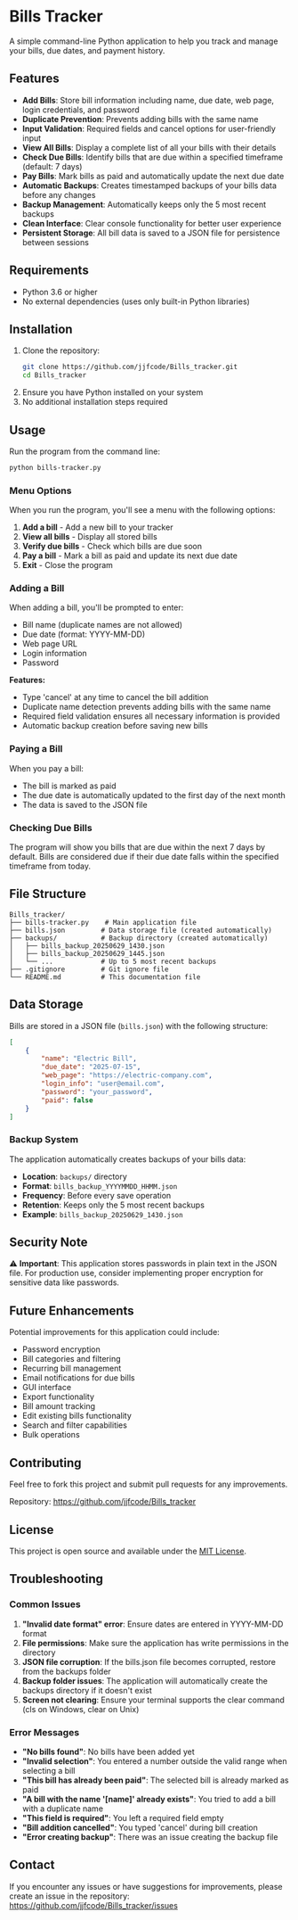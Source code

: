 # Bills Tracker

A simple command-line Python application to help you track and manage your bills, due dates, and payment history.

## Features

- **Add Bills**: Store bill information including name, due date, web page, login credentials, and password
- **Duplicate Prevention**: Prevents adding bills with the same name
- **Input Validation**: Required fields and cancel options for user-friendly input
- **View All Bills**: Display a complete list of all your bills with their details
- **Check Due Bills**: Identify bills that are due within a specified timeframe (default: 7 days)
- **Pay Bills**: Mark bills as paid and automatically update the next due date
- **Automatic Backups**: Creates timestamped backups of your bills data before any changes
- **Backup Management**: Automatically keeps only the 5 most recent backups
- **Clean Interface**: Clear console functionality for better user experience
- **Persistent Storage**: All bill data is saved to a JSON file for persistence between sessions

## Requirements

- Python 3.6 or higher
- No external dependencies (uses only built-in Python libraries)

## Installation

1. Clone the repository:
   ```bash
   git clone https://github.com/jjfcode/Bills_tracker.git
   cd Bills_tracker
   ```
2. Ensure you have Python installed on your system
3. No additional installation steps required

## Usage

Run the program from the command line:

```bash
python bills-tracker.py
```

### Menu Options

When you run the program, you'll see a menu with the following options:

1. **Add a bill** - Add a new bill to your tracker
2. **View all bills** - Display all stored bills
3. **Verify due bills** - Check which bills are due soon
4. **Pay a bill** - Mark a bill as paid and update its next due date
5. **Exit** - Close the program

### Adding a Bill

When adding a bill, you'll be prompted to enter:
- Bill name (duplicate names are not allowed)
- Due date (format: YYYY-MM-DD)
- Web page URL
- Login information
- Password

**Features:**
- Type 'cancel' at any time to cancel the bill addition
- Duplicate name detection prevents adding bills with the same name
- Required field validation ensures all necessary information is provided
- Automatic backup creation before saving new bills

### Paying a Bill

When you pay a bill:
- The bill is marked as paid
- The due date is automatically updated to the first day of the next month
- The data is saved to the JSON file

### Checking Due Bills

The program will show you bills that are due within the next 7 days by default. Bills are considered due if their due date falls within the specified timeframe from today.

## File Structure

```
Bills_tracker/
├── bills-tracker.py    # Main application file
├── bills.json         # Data storage file (created automatically)
├── backups/           # Backup directory (created automatically)
│   ├── bills_backup_20250629_1430.json
│   ├── bills_backup_20250629_1445.json
│   └── ...            # Up to 5 most recent backups
├── .gitignore         # Git ignore file
└── README.md          # This documentation file
```

## Data Storage

Bills are stored in a JSON file (`bills.json`) with the following structure:

```json
[
    {
        "name": "Electric Bill",
        "due_date": "2025-07-15",
        "web_page": "https://electric-company.com",
        "login_info": "user@email.com",
        "password": "your_password",
        "paid": false
    }
]
```

### Backup System

The application automatically creates backups of your bills data:
- **Location**: `backups/` directory
- **Format**: `bills_backup_YYYYMMDD_HHMM.json`
- **Frequency**: Before every save operation
- **Retention**: Keeps only the 5 most recent backups
- **Example**: `bills_backup_20250629_1430.json`

## Security Note

⚠️ **Important**: This application stores passwords in plain text in the JSON file. For production use, consider implementing proper encryption for sensitive data like passwords.

## Future Enhancements

Potential improvements for this application could include:
- Password encryption
- Bill categories and filtering
- Recurring bill management
- Email notifications for due bills
- GUI interface
- Export functionality
- Bill amount tracking
- Edit existing bills functionality
- Search and filter capabilities
- Bulk operations

## Contributing

Feel free to fork this project and submit pull requests for any improvements.

Repository: https://github.com/jjfcode/Bills_tracker

## License

This project is open source and available under the [MIT License](LICENSE).

## Troubleshooting

### Common Issues

1. **"Invalid date format" error**: Ensure dates are entered in YYYY-MM-DD format
2. **File permissions**: Make sure the application has write permissions in the directory
3. **JSON file corruption**: If the bills.json file becomes corrupted, restore from the backups folder
4. **Backup folder issues**: The application will automatically create the backups directory if it doesn't exist
5. **Screen not clearing**: Ensure your terminal supports the clear command (cls on Windows, clear on Unix)

### Error Messages

- **"No bills found"**: No bills have been added yet
- **"Invalid selection"**: You entered a number outside the valid range when selecting a bill
- **"This bill has already been paid"**: The selected bill is already marked as paid
- **"A bill with the name '[name]' already exists"**: You tried to add a bill with a duplicate name
- **"This field is required"**: You left a required field empty
- **"Bill addition cancelled"**: You typed 'cancel' during bill creation
- **"Error creating backup"**: There was an issue creating the backup file

## Contact

If you encounter any issues or have suggestions for improvements, please create an issue in the repository: https://github.com/jjfcode/Bills_tracker/issues
